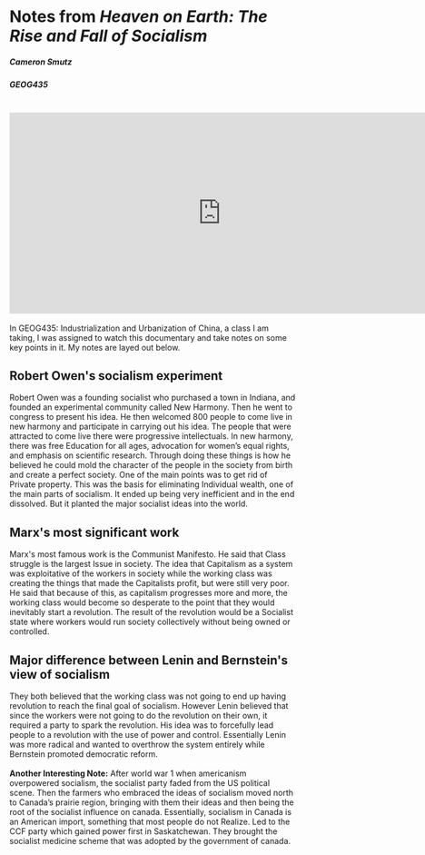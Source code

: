 # Notes from *Heaven on Earth: The Rise and Fall of Socialism*
##### Cameron Smutz
##### GEOG435
<br>
<iframe width="743" height="354" src="https://www.youtube.com/embed/1HULP8WHgVs" title="Heaven on Earth - The Rise and Fall of Socialism" frameborder="0" allow="accelerometer; autoplay; clipboard-write; encrypted-media; gyroscope; picture-in-picture; web-share" referrerpolicy="strict-origin-when-cross-origin" allowfullscreen></iframe>
<br>
<br>
In GEOG435: Industrialization and Urbanization of China, a class I am taking, I was assigned to watch this documentary and take notes on some key points in it. My notes are layed out below.




## Robert Owen's socialism experiment
Robert Owen was a founding socialist who purchased a town in Indiana, and founded an experimental community called New Harmony. Then he went to congress to present his idea. He then welcomed 800 people to come live in  new harmony and participate in carrying out his idea. The people that were attracted to come live there were progressive intellectuals. In new harmony, there was free Education for all ages, advocation for women’s equal rights, and emphasis on scientific research. Through doing these things is how he believed he could mold the character of the people in the society from birth and create a perfect society. One of the main points was to get rid of Private property. This was the basis for eliminating Individual wealth, one of the main parts of socialism. It ended up being very inefficient and in the end dissolved. But it planted the major socialist ideas into the world.


##  Marx's most significant work
Marx's most famous work is the Communist Manifesto. He said that Class struggle is the largest Issue in society. The idea that Capitalism as a system was exploitative of the workers in society while the working class was creating the things that made the Capitalists profit, but were still very poor. He said that because of this, as capitalism progresses more and more, the working class would become so desperate to the point that they would inevitably start a revolution. The result of the revolution would be a Socialist state where workers  would run society collectively without being owned or controlled.


## Major difference between Lenin and Bernstein's view of socialism
They both believed that the working class was not going to end up having revolution to reach the final goal of socialism. However Lenin believed that since the workers were not going to do the revolution on their own, it required a party to spark the revolution. His idea was to forcefully lead people to a revolution with the use of power and control. Essentially Lenin was more radical and wanted to overthrow the system entirely while Bernstein promoted democratic reform.
<br>
<br>
**Another Interesting Note:** After world war 1 when americanism overpowered socialism, the socialist party faded from the US political scene. Then the farmers who embraced the ideas of socialism moved north to Canada’s prairie region, bringing with them their ideas and then being the root of the socialist influence on canada. Essentially, socialism in Canada is an American import, something that most people do not Realize. Led to the CCF party which gained power first in Saskatchewan. They brought the socialist medicine scheme that was adopted by the government of canada.
